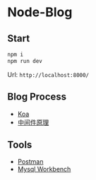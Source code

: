 # Node-Blog

## Start

```bash
npm i
npm run dev
```

Url: `http://localhost:8000/`

## Blog Process

- [Koa](./../docs/koa.md)
- [中间件原理](./../docs/middleware.md)

## Tools

- [Postman](https://www.getpostman.com/)
- [Mysql Workbench](https://dev.mysql.com/downloads/workbench/)

